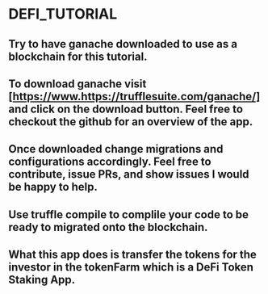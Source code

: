 # DEFI_TUTORIAL 

## Try to have ganache downloaded to use as a blockchain for this tutorial. 

## To download ganache visit [https://www.https://trufflesuite.com/ganache/] and click on the download button. Feel free to checkout the github for an overview of the app. 

## Once downloaded change migrations and configurations accordingly. Feel free to contribute, issue PRs, and show issues I would be happy to help.

## Use truffle compile to complile your code to be ready to migrated onto the blockchain.

## What this app does is transfer the tokens for the investor in the tokenFarm which is a DeFi Token Staking App.

